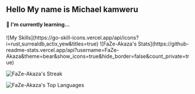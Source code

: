 ## Hello My name is Michael kamweru
<h4>🌱  I'm currently learning...</h4>
![My Skills](https://go-skill-icons.vercel.app/api/icons?i=rust,surrealdb,actix,yew&titles=true)
![FaZe-Akaza's Stats](https://github-readme-stats.vercel.app/api?username=FaZe-Akaza&theme=bear&show_icons=true&hide_border=false&count_private=true)

![FaZe-Akaza's Streak](https://github-readme-streak-stats.herokuapp.com/?user=FaZe-Akaza&theme=bear&hide_border=false)



![FaZe-Akaza's Top Languages](https://github-readme-stats.vercel.app/api/top-langs/?username=FaZe-Akaza&theme=bear&show_icons=true&hide_border=false&layout=compact)





